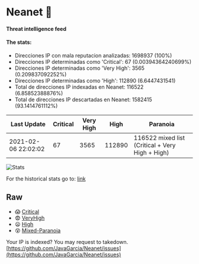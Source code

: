 # Neanet :hocho:
#### Threat intelligence feed
#### The stats:

- Direcciones IP con mala reputacion analizadas: 1698937 (100%)
- Direcciones IP determinadas como 'Critical':  67 (0.00394364240699%)
- Direcciones IP determinadas como 'Very High':  3565 (0.209837092252%)
- Direcciones IP determinadas como 'High':  112890 (6.6447431541)
- Total de direcciones IP indexadas en Neanet:  116522 (6.85852388876%)
- Total de direcciones IP descartadas en Neanet:  1582415 (93.1414761112%)

| Last Update | Critical | Very High | High | Paranoia |
| --- | --- | --- | --- | --- |
| 2021-02-06 22:02:02 | 67 | 3565 | 112890 | 116522 mixed list (Critical + Very High + High)|

![Stats](https://docs.google.com/spreadsheets/d/e/2PACX-1vSnaNMIXVabIpDJjufMlzH7poXnshF3mgd8Is1g9ytUEzVsP5my4Trn8f-xkoLLQ38xpL3HtmUexLo6/pubchart?oid=501124687&format=image)

For the historical stats go to: [link](/stats.csv)
## Raw
- :scream: [Critical](https://raw.githubusercontent.com/JavaGarcia/Neanet/master/blacklists/neanet_critical.txt)
- :fearful: [VeryHigh](https://raw.githubusercontent.com/JavaGarcia/Neanet/master/blacklists/neanet_veryHigh.txtt)
- :frowning: [High](https://raw.githubusercontent.com/JavaGarcia/Neanet/master/blacklists/neanet_high.txt)
- :dizzy_face: [Mixed-Paranoia](https://raw.githubusercontent.com/JavaGarcia/Neanet/master/blacklists/neanet_all.txt)


Your IP is indexed? You may request to takedown. [https://github.com/JavaGarcia/Neanet/issues](https://github.com/JavaGarcia/Neanet/issues)












































































































































































































































































































































































































































































































































































































































































































































































































































































































































































































































































































































































































































































































































































































































































































































































































































































































































































































































































































































































































































































































































































































































































































































































































































































































































































































































































































































































































































































































































































































































































































































































































































































































































































































































































































































































































































































































































































































































































































































































































































































































































































